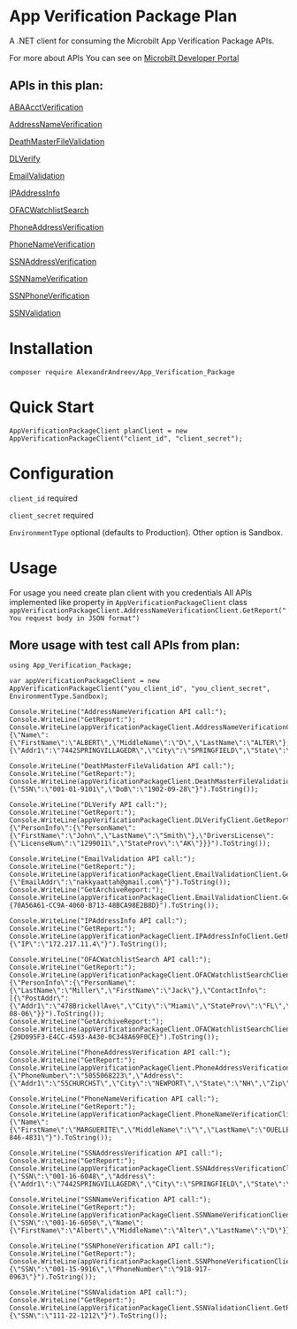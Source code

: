 # App Verification Package Plan
A .NET client for consuming the Microbilt App Verification Package APIs.

For more about APIs You can see on [Microbilt Developer Portal](https://developer.microbilt.com/)

## APIs in this plan:
[ABAAcctVerification](https://developer.microbilt.com/api/ABAAcctVerification)

[AddressNameVerification](https://developer.microbilt.com/api/AddressNameVerification)

[DeathMasterFileValidation](https://developer.microbilt.com/api/DeathMasterFileValidation)

[DLVerify](https://developer.microbilt.com/api/DLVerify)

[EmailValidation](https://developer.microbilt.com/api/EmailValidation)

[IPAddressInfo](https://developer.microbilt.com/api/IPAddressInfo)

[OFACWatchlistSearch](https://developer.microbilt.com/api/OFACWatchlistSearch)

[PhoneAddressVerification](https://developer.microbilt.com/api/PhoneAddressVerification)

[PhoneNameVerification](https://developer.microbilt.com/api/PhoneNameVerification)

[SSNAddressVerification](https://developer.microbilt.com/api/SSNAddressVerification)

[SSNNameVerification](https://developer.microbilt.com/api/SSNNameVerification)

[SSNPhoneVerification](https://developer.microbilt.com/api/SSNPhoneVerification)

[SSNValidation](https://developer.microbilt.com/api/SSNValidation)

# Installation

`composer require AlexandrAndreev/App_Verification_Package`

# Quick Start

```
AppVerificationPackageClient planClient = new AppVerificationPackageClient("client_id", "client_secret");
```
# Configuration

`client_id` required

`client_secret` required

`EnvironmentType` optional (defaults to Production). Other option is Sandbox. 

# Usage
For usage you need create plan client with you credentials
All APIs implemented like property in ```AppVerificationPackageClient``` class 
```appVerificationPackageClient.AddressNameVerificationClient.GetReport("You request body in JSON format")```

## More usage with test call APIs from plan:

```
using App_Verification_Package;

var appVerificationPackageClient = new AppVerificationPackageClient("you_client_id", "you_client_secret", EnvironmentType.Sandbox);

Console.WriteLine("AddressNameVerification API call:");
Console.WriteLine("GetReport:");
Console.WriteLine(appVerificationPackageClient.AddressNameVerificationClient.GetReport("{\"Name\":{\"FirstName\":\"ALBERT\",\"MiddleName\":\"D\",\"LastName\":\"ALTER\"},\"Address\":{\"Addr1\":\"7442SPRINGVILLAGEDR\",\"City\":\"SPRINGFIELD\",\"State\":\"VA\",\"Zip\":\"22150\"}}").ToString());

Console.WriteLine("DeathMasterFileValidation API call:");
Console.WriteLine("GetReport:");
Console.WriteLine(appVerificationPackageClient.DeathMasterFileValidationClient.GetReport("{\"SSN\":\"001-01-9101\",\"DoB\":\"1902-09-28\"}").ToString());

Console.WriteLine("DLVerify API call:");
Console.WriteLine("GetReport:");
Console.WriteLine(appVerificationPackageClient.DLVerifyClient.GetReport("{\"PersonInfo\":{\"PersonName\":{\"FirstName\":\"John\",\"LastName\":\"Smith\"},\"DriversLicense\":{\"LicenseNum\":\"1299011\",\"StateProv\":\"AK\"}}}").ToString());

Console.WriteLine("EmailValidation API call:");
Console.WriteLine("GetReport:");
Console.WriteLine(appVerificationPackageClient.EmailValidationClient.GetReport("{\"EmailAddr\":\"nakkyaattah@gmail.com\"}").ToString());
Console.WriteLine("GetArchiveReport:");
Console.WriteLine(appVerificationPackageClient.EmailValidationClient.GetArchiveReport("{70A56A61-CC9A-4060-B713-48BCA98E2B8D}").ToString());

Console.WriteLine("IPAddressInfo API call:");
Console.WriteLine("GetReport:");
Console.WriteLine(appVerificationPackageClient.IPAddressInfoClient.GetReport("{\"IP\":\"172.217.11.4\"}").ToString());

Console.WriteLine("OFACWatchlistSearch API call:");
Console.WriteLine("GetReport:");
Console.WriteLine(appVerificationPackageClient.OFACWatchlistSearchClient.GetReport("{\"PersonInfo\":{\"PersonName\":{\"LastName\":\"Miller\",\"FirstName\":\"Jack\"},\"ContactInfo\":[{\"PostAddr\":{\"Addr1\":\"478BrickellAve\",\"City\":\"Miami\",\"StateProv\":\"FL\",\"PostalCode\":\"33131\",\"Country\":\"USA\"}}],\"BirthDt\":\"1968-08-06\"}}").ToString());
Console.WriteLine("GetArchiveReport:");
Console.WriteLine(appVerificationPackageClient.OFACWatchlistSearchClient.GetArchiveReport("{29D095F3-E4CC-4593-A430-0C348A69F0CE}").ToString());

Console.WriteLine("PhoneAddressVerification API call:");
Console.WriteLine("GetReport:");
Console.WriteLine(appVerificationPackageClient.PhoneAddressVerificationClient.GetReport("{\"PhoneNumber\":\"5055068223\",\"Address\":{\"Addr1\":\"55CHURCHST\",\"City\":\"NEWPORT\",\"State\":\"NH\",\"Zip\":\"03773\"}}").ToString());

Console.WriteLine("PhoneNameVerification API call:");
Console.WriteLine("GetReport:");
Console.WriteLine(appVerificationPackageClient.PhoneNameVerificationClient.GetReport("{\"Name\":{\"FirstName\":\"MARGUERITE\",\"MiddleName\":\"\",\"LastName\":\"OUELLETTE\"},\"PhoneNumber\":\"970-846-4831\"}").ToString());

Console.WriteLine("SSNAddressVerification API call:");
Console.WriteLine("GetReport:");
Console.WriteLine(appVerificationPackageClient.SSNAddressVerificationClient.GetReport("{\"SSN\":\"001-16-6048\",\"Address\":{\"Addr1\":\"7442SPRINGVILLAGEDR\",\"City\":\"SPRINGFIELD\",\"State\":\"VA\",\"Zip\":\"22150\"}}").ToString());

Console.WriteLine("SSNNameVerification API call:");
Console.WriteLine("GetReport:");
Console.WriteLine(appVerificationPackageClient.SSNNameVerificationClient.GetReport("{\"SSN\":\"001-16-6050\",\"Name\":{\"FirstName\":\"Albert\",\"MiddleName\":\"Alter\",\"LastName\":\"D\"}}").ToString());

Console.WriteLine("SSNPhoneVerification API call:");
Console.WriteLine("GetReport:");
Console.WriteLine(appVerificationPackageClient.SSNPhoneVerificationClient.GetReport("{\"SSN\":\"001-15-9916\",\"PhoneNumber\":\"918-917-0963\"}").ToString());

Console.WriteLine("SSNValidation API call:");
Console.WriteLine("GetReport:");
Console.WriteLine(appVerificationPackageClient.SSNValidationClient.GetReport("{\"SSN\":\"111-22-1212\"}").ToString());
```

